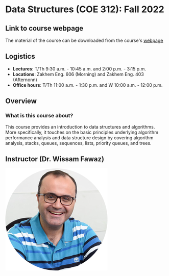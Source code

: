 # Data Structures (COE 312): Fall 2022

## Link to course webpage

The material of the course can be downloaded from the course's [webpage](https://wissamfawaz.com/Games/SnakeGame/index.html)

## Logistics

- **Lectures**: T/Th 9:30 a.m. - 10:45 a.m. and 2:00 p.m. - 3:15 p.m.
- **Locations**: Zakhem Eng. 606 (Morning) and Zakhem Eng. 403 (Afternonn)
- **Office hours**: T/Th 11:00 a.m. - 1:30 p.m. and W 10:00 a.m. - 12:00 p.m.

## Overview

### What is this course about?

This course provides an introduction to data structures and algorithms. More specifically, it touches on the
basic principles underlying algorithm performance analysis and data structure design by covering
algorithm analysis, stacks, queues, sequences, lists, priority queues, and trees.

## Instructor (Dr. Wissam Fawaz)

[![Instructor Photo](img/wissam-fawaz.png)](https://wissamfawaz.com/)
